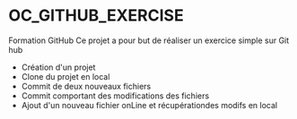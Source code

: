 # OC_GITHUB_EXERCISE
Formation GitHub
Ce projet a pour but de réaliser un exercice simple sur Git hub
* Création d'un projet
* Clone du projet en local
* Commit de deux nouveaux fichiers
* Commit comportant des modifications des fichiers
* Ajout d'un nouveau fichier onLine et récupérationdes modifs en local
